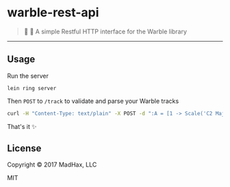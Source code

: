 # warble-rest-api
> :musical_score: :satellite: A simple Restful HTTP interface for the Warble library
---

## Usage

Run the server

```
lein ring server
```

Then `POST` to `/track` to validate and parse your Warble tracks

```sh
curl -H "Content-Type: text/plain" -X POST -d ":A = [1 -> Scale('C2 Major')] \!Play :A" http://localhost:3000/track
```

That's it :sparkles:

## License

Copyright © 2017 MadHax, LLC

MIT
